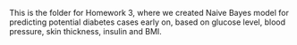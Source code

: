 This is the folder for Homework 3, where we created Naive Bayes model for predicting potential diabetes cases early on, based on glucose level, blood pressure, skin thickness, insulin and BMI.
